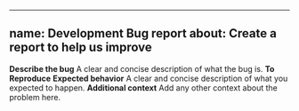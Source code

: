 ---
name: Development Bug report
about: Create a report to help us improve
 ---
 **Describe the bug**
A clear and concise description of what the bug is.
 **To Reproduce**
 **Expected behavior**
A clear and concise description of what you expected to happen.
 **Additional context**
Add any other context about the problem here.